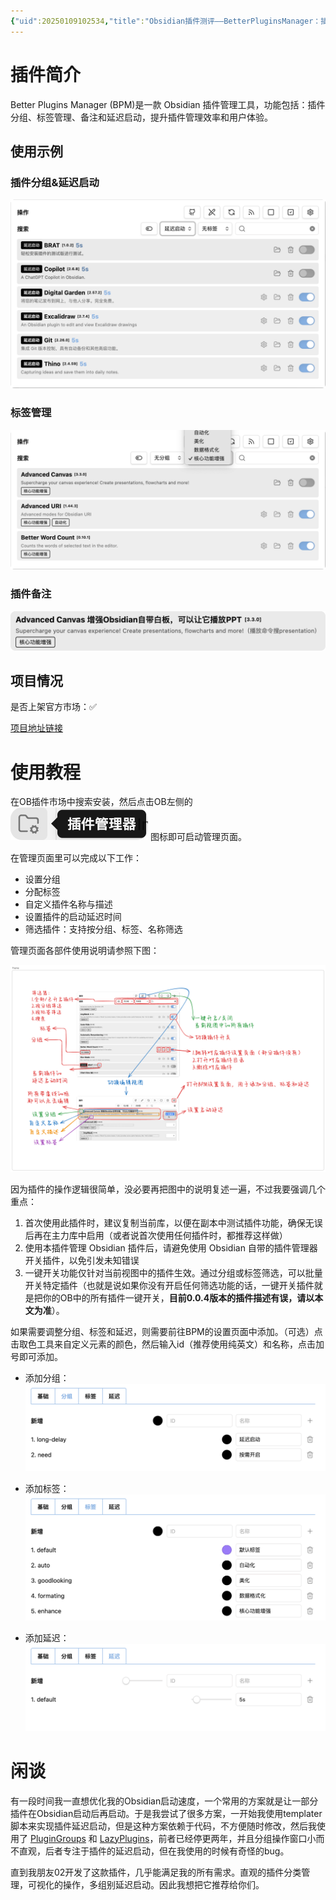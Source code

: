 ```yaml
---
{"uid":20250109102534,"title":"Obsidian插件测评——BetterPluginsManager：插件分组、标签管理，插件备注，延迟启动","tags":["obsidian插件"],"description":null,"author":"曲淡歌","draft":false,"editable":false,"modified":20250109112404,"dg-publish":true,"created":"2025-03-08T11:35","updated":"2025-04-15T22:24","dg-path":"Obsidian/Obsidian插件测评/Obsidian插件测评-BetterPluginsManager-插件分组、标签管理，插件备注，延迟启动.md","permalink":"/Obsidian/Obsidian插件测评/Obsidian插件测评-BetterPluginsManager-插件分组、标签管理，插件备注，延迟启动/","dgPassFrontmatter":true,"noteIcon":""}
---
```



# 插件简介

Better Plugins Manager (BPM)是一款 Obsidian 插件管理工具，功能包括：插件分组、标签管理、备注和延迟启动，提升插件管理效率和用户体验。

## 使用示例

### 插件分组&延迟启动

![assets/Pasted image 20250109111415.png](/img/user/105-%E6%9E%81%E5%AE%A2/%E5%86%99%E4%BD%9C%E5%B7%A5%E5%85%B7/Obsidian/assets/Pasted%20image%2020250109111415.png)

### 标签管理

![assets/Pasted image 20250109111841.png](/img/user/105-%E6%9E%81%E5%AE%A2/%E5%86%99%E4%BD%9C%E5%B7%A5%E5%85%B7/Obsidian/assets/Pasted%20image%2020250109111841.png)

### 插件备注

![assets/Pasted image 20250109112029.png](/img/user/105-%E6%9E%81%E5%AE%A2/%E5%86%99%E4%BD%9C%E5%B7%A5%E5%85%B7/Obsidian/assets/Pasted%20image%2020250109112029.png)

## 项目情况

是否上架官方市场：✅️

[项目地址链接](https://github.com/0011000000110010/obsidian-manager)

# 使用教程

在OB插件市场中搜索安装，然后点击OB左侧的 ![assets/Pasted image 20250109113033.png](/img/user/105-%E6%9E%81%E5%AE%A2/%E5%86%99%E4%BD%9C%E5%B7%A5%E5%85%B7/Obsidian/assets/Pasted%20image%2020250109113033.png) 图标即可启动管理页面。

在管理页面里可以完成以下工作：
- 设置分组
- 分配标签
- 自定义插件名称与描述
- 设置插件的启动延迟时间
- 筛选插件：支持按分组、标签、名称筛选

管理页面各部件使用说明请参照下图：

![assets/betterpluginmanager图解.png](/img/user/105-%E6%9E%81%E5%AE%A2/%E5%86%99%E4%BD%9C%E5%B7%A5%E5%85%B7/Obsidian/assets/betterpluginmanager%E5%9B%BE%E8%A7%A3.png)

因为插件的操作逻辑很简单，没必要再把图中的说明复述一遍，不过我要强调几个重点：
1. 首次使用此插件时，建议复制当前库，以便在副本中测试插件功能，确保无误后再在主力库中启用（或者说首次使用任何插件时，都推荐这样做）
2. 使用本插件管理 Obsidian 插件后，请避免使用 Obsidian 自带的插件管理器开关插件，以免引发未知错误
3. 一键开关功能仅针对当前视图中的插件生效。通过分组或标签筛选，可以批量开关特定插件（也就是说如果你没有开启任何筛选功能的话，一键开关插件就是把你的OB中的所有插件一键开关，**目前0.0.4版本的插件描述有误，请以本文为准**）。

如果需要调整分组、标签和延迟，则需要前往BPM的设置页面中添加。（可选）点击取色工具来自定义元素的颜色，然后输入id（推荐使用纯英文）和名称，点击加号即可添加。

- 添加分组：
![assets/Pasted image 20250109132739.png](/img/user/105-%E6%9E%81%E5%AE%A2/%E5%86%99%E4%BD%9C%E5%B7%A5%E5%85%B7/Obsidian/assets/Pasted%20image%2020250109132739.png)

- 添加标签：
![assets/Pasted image 20250109132811.png](/img/user/105-%E6%9E%81%E5%AE%A2/%E5%86%99%E4%BD%9C%E5%B7%A5%E5%85%B7/Obsidian/assets/Pasted%20image%2020250109132811.png)

- 添加延迟：
![assets/Pasted image 20250109132831.png](/img/user/105-%E6%9E%81%E5%AE%A2/%E5%86%99%E4%BD%9C%E5%B7%A5%E5%85%B7/Obsidian/assets/Pasted%20image%2020250109132831.png)

# 闲谈

有一段时间我一直想优化我的Obsidian启动速度，一个常用的方案就是让一部分插件在Obsidian启动后再启动。于是我尝试了很多方案，一开始我使用templater脚本来实现插件延迟启动，但是这种方案依赖于代码，不方便随时修改，然后我使用了 [PluginGroups](https://github.com/Mocca101/obsidian-plugin-groups) 和 [LazyPlugins](https://github.com/alangrainger/obsidian-lazy-plugins)，前者已经停更两年，并且分组操作窗口小而不直观，后者专注于插件的延迟启动，但在我使用的时候有奇怪的bug。

直到我朋友02开发了这款插件，几乎能满足我的所有需求。直观的插件分类管理，可视化的操作，多组别延迟启动。因此我想把它推荐给你们。